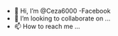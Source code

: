 - 👋 Hi, I’m @Ceza6000
-Facebook
- 💞️ I’m looking to collaborate on ...
- 📫 How to reach me ...

<!---

--->
